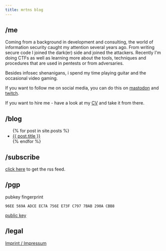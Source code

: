 ```yaml
---
title: mrtns blog
---
```

<head>
	<link rel="shortcut icon" type="image/x-icon" href="favicon.ico">
	<link rel="apple-touch-icon" sizes="180x180" href="assets/apple-touch-icon.png">
	<link rel="icon" type="image/png" sizes="32x32" href="assets/favicon-32x32.png">
	<link rel="icon" type="image/png" sizes="16x16" href="assets/favicon-16x16.png">
	<link rel="manifest" href="assets/site.webmanifest">
	<link rel="mask-icon" href="assets/safari-pinned-tab.svg" color="#5bbad5">
	<meta name="msapplication-TileColor" content="#da532c">
	<meta name="theme-color" content="#ffffff">
</head>

## /me

Coming from a background in development and consulting, the world of information security caught my attention several years ago. From writing secure code I joined the dark(er) side and joined the attackers. Recently I'm doing CTFs as well as learning more about the tools, techniques and procedures that are used in pentests or from adversaries. 

Besides infosec shenanigans, i spend my time playing guitar and the occasional video gaming. 

If you want to follow me on social media, you can do this on <a rel="me" href="https://infosec.exchange/@0xmrtn">mastodon</a> and <a href="https://twitch.tv/0xmrtn">twitch</a>. 


If you want to hire me - have a look at my [CV](pages/cv) and take it from there. 

## /blog

<ul>
  {% for post in site.posts %}
    <li>
      <a href="{{ post.url }}">{{ post.title }}</a>
    </li>
  {% endfor %}
</ul>


## /subscribe
[click here](https://blog.mrtnrdl.de/feed) to get the rss feed.


## /pgp

pubkey fingerprint

`96EE 569A ADCE EC7A 756E E73F C797 7BAB 290A CBB8`

[public key](pages/pubkey.asc)

## /legal

[Imprint / Impressum](pages/imprint)
